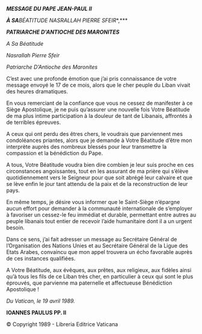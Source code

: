 ***MESSAGE DU PAPE JEAN-PAUL II***

***À SA**BÉATITUDE NASRALLAH PIERRE SFEIR**,***

***PATRIARCHE D'ANTIOCHE DES MARONITES***

*A Sa Béatitude*

*Nasrallah Pierre Sfeir*

*Patriarche D’Antioche des Maronites*

C’est avec une profonde émotion que j’ai pris connaissance de votre message envoyé le 17 de ce mois, alors que le cher peuple du Liban vivait des heures dramatiques.

En vous remerciant de la confiance que vous ne cessez de manifester à ce Siège Apostolique, je ne puis qu’assurer une nouvelle fois Votre Béatitude de ma plus intime participation à la douleur de tant de Libanais, affrontés à de terribles épreuves.

A ceux qui ont perdu des êtres chers, le voudrais que parviennent mes condoléances priantes, alors que je demande à Votre Béatitude d’être mon interprète auprès des nombreux blessés pour leur transmettre la compassion et la bénédiction du Pape.

A tous, Votre Béatitude voudra bien dire combien je leur suis proche en ces circonstances angoissantes, tout en les assurant de ma prière qui s’élève quotidiennement vers le Seigneur pour que soit abrégé leur calvaire et que se lève enfin le jour tant attendu de la paix et de la reconstruction de leur pays.

En même temps, je désire vous informer que le Saint-Siège n’épargne aucun effort pour demander à la communauté internationale de s’employer à favoriser un cessez-le feu immédiat et durable, permettant entre autres au peuple libanais tout entier de recevoir l’aide humanitaire dont il a un urgent besoin.

Dans ce sens, j’ai fait adresser un message au Secrétaire Général de l’Organisation des Nations Unies et au Secrétaire Général de la Ligue des Etats Arabes, convaincu que mon appel trouvera un écho favorable auprès de ces instances qualifiées.

A Votre Béatitude, aux évêques, aux prêtes, aux religieux, aux fidèles ainsi qu’à tous les fils de ce Liban très cher, en particulier à ceux qui sont le plus éprouvés, que parvienne ma paternelle et affectueuse Bénédiction Apostolique !

*Du Vatican, le 19 avril 1989.*

**IOANNES PAULUS PP. II**

© Copyright 1989 - Libreria Editrice Vaticana